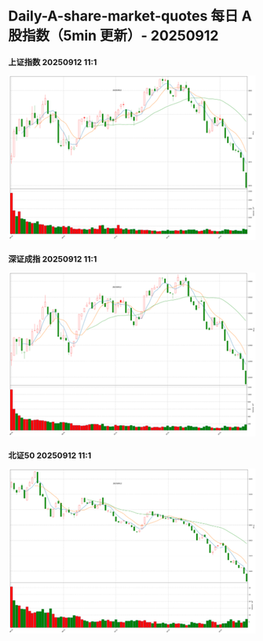 
# Daily-A-share-market-quotes 每日 A 股指数（5min 更新）- 20250912

### 上证指数 20250912 11:1
![](./fig/2025/9/20250912-sh000001.png)

### 深证成指 20250912 11:1
![](./fig/2025/9/20250912-sz399001.png)

### 北证50 20250912 11:1
![](./fig/2025/9/20250912-bj899050.png)
